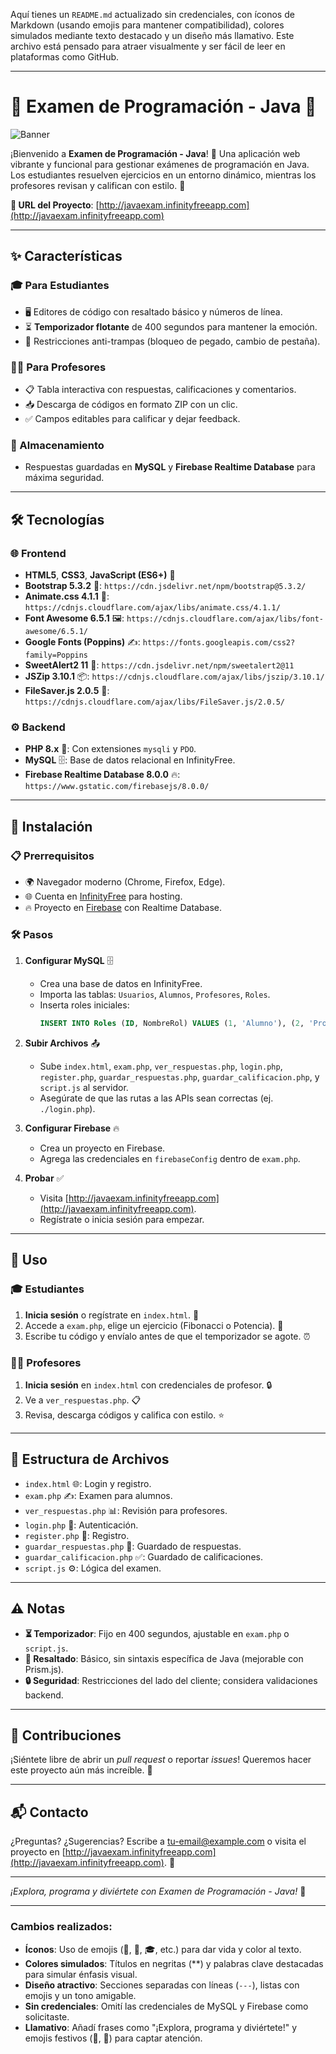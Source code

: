 Aquí tienes un `README.md` actualizado sin credenciales, con íconos de Markdown (usando emojis para mantener compatibilidad), colores simulados mediante texto destacado y un diseño más llamativo. Este archivo está pensado para atraer visualmente y ser fácil de leer en plataformas como GitHub.

---

# 🌟 Examen de Programación - Java 🌟

![Banner](https://via.placeholder.com/800x200.png?text=Examen+de+Programación+-+Java) <!-- Reemplaza con un banner real si lo tienes -->

¡Bienvenido a **Examen de Programación - Java**! 🎉 Una aplicación web vibrante y funcional para gestionar exámenes de programación en Java. Los estudiantes resuelven ejercicios en un entorno dinámico, mientras los profesores revisan y califican con estilo. 🚀

**🔗 URL del Proyecto**: [http://javaexam.infinityfreeapp.com](http://javaexam.infinityfreeapp.com)

---

## ✨ Características

### 🎓 Para Estudiantes
- 🖥️ Editores de código con resaltado básico y números de línea.
- ⏳ **Temporizador flotante** de 400 segundos para mantener la emoción.
- 🚫 Restricciones anti-trampas (bloqueo de pegado, cambio de pestaña).

### 👨‍🏫 Para Profesores
- 📋 Tabla interactiva con respuestas, calificaciones y comentarios.
- 📥 Descarga de códigos en formato ZIP con un clic.
- ✅ Campos editables para calificar y dejar feedback.

### 💾 Almacenamiento
- Respuestas guardadas en **MySQL** y **Firebase Realtime Database** para máxima seguridad.

---

## 🛠️ Tecnologías

### 🌐 Frontend
- **HTML5**, **CSS3**, **JavaScript (ES6+)** 📝
- **Bootstrap 5.3.2** 🎨: `https://cdn.jsdelivr.net/npm/bootstrap@5.3.2/`
- **Animate.css 4.1.1** 🌟: `https://cdnjs.cloudflare.com/ajax/libs/animate.css/4.1.1/`
- **Font Awesome 6.5.1** 🖼️: `https://cdnjs.cloudflare.com/ajax/libs/font-awesome/6.5.1/`
- **Google Fonts (Poppins)** ✍️: `https://fonts.googleapis.com/css2?family=Poppins`
- **SweetAlert2 11** 🚨: `https://cdn.jsdelivr.net/npm/sweetalert2@11`
- **JSZip 3.10.1** 📦: `https://cdnjs.cloudflare.com/ajax/libs/jszip/3.10.1/`
- **FileSaver.js 2.0.5** 💾: `https://cdnjs.cloudflare.com/ajax/libs/FileSaver.js/2.0.5/`

### ⚙️ Backend
- **PHP 8.x** 🐘: Con extensiones `mysqli` y `PDO`.
- **MySQL** 🗄️: Base de datos relacional en InfinityFree.
- **Firebase Realtime Database 8.0.0** 🔥: `https://www.gstatic.com/firebasejs/8.0.0/`

---

## 🚀 Instalación

### 📋 Prerrequisitos
- 🌍 Navegador moderno (Chrome, Firefox, Edge).
- 🌐 Cuenta en [InfinityFree](https://infinityfree.net) para hosting.
- 🔥 Proyecto en [Firebase](https://firebase.google.com) con Realtime Database.

### 🛠️ Pasos
1. **Configurar MySQL** 🗄️
   - Crea una base de datos en InfinityFree.
   - Importa las tablas: `Usuarios`, `Alumnos`, `Profesores`, `Roles`.
   - Inserta roles iniciales:
     ```sql
     INSERT INTO Roles (ID, NombreRol) VALUES (1, 'Alumno'), (2, 'Profesor');
     ```

2. **Subir Archivos** 📤
   - Sube `index.html`, `exam.php`, `ver_respuestas.php`, `login.php`, `register.php`, `guardar_respuestas.php`, `guardar_calificacion.php`, y `script.js` al servidor.
   - Asegúrate de que las rutas a las APIs sean correctas (ej. `./login.php`).

3. **Configurar Firebase** 🔥
   - Crea un proyecto en Firebase.
   - Agrega las credenciales en `firebaseConfig` dentro de `exam.php`.

4. **Probar** ✅
   - Visita [http://javaexam.infinityfreeapp.com](http://javaexam.infinityfreeapp.com).
   - Regístrate o inicia sesión para empezar.

---

## 📖 Uso

### 🎓 Estudiantes
1. **Inicia sesión** o regístrate en `index.html`. 🔑
2. Accede a `exam.php`, elige un ejercicio (Fibonacci o Potencia). 📝
3. Escribe tu código y envíalo antes de que el temporizador se agote. ⏰

### 👨‍🏫 Profesores
1. **Inicia sesión** en `index.html` con credenciales de profesor. 🔒
2. Ve a `ver_respuestas.php`. 📋
3. Revisa, descarga códigos y califica con estilo. ⭐

---

## 📂 Estructura de Archivos
- `index.html` 🌐: Login y registro.
- `exam.php` ✍️: Examen para alumnos.
- `ver_respuestas.php` 📊: Revisión para profesores.
- `login.php` 🔑: Autenticación.
- `register.php` 📝: Registro.
- `guardar_respuestas.php` 💾: Guardado de respuestas.
- `guardar_calificacion.php` ✅: Guardado de calificaciones.
- `script.js` ⚙️: Lógica del examen.

---

## ⚠️ Notas
- **⏳ Temporizador**: Fijo en 400 segundos, ajustable en `exam.php` o `script.js`.
- **🎨 Resaltado**: Básico, sin sintaxis específica de Java (mejorable con Prism.js).
- **🔒 Seguridad**: Restricciones del lado del cliente; considera validaciones backend.

---

## 🤝 Contribuciones
¡Siéntete libre de abrir un *pull request* o reportar *issues*! Queremos hacer este proyecto aún más increíble. 🌈

---

## 📬 Contacto
¿Preguntas? ¿Sugerencias? Escribe a [tu-email@example.com](mailto:tu-email@example.com) o visita el proyecto en [http://javaexam.infinityfreeapp.com](http://javaexam.infinityfreeapp.com). 📧

---

*¡Explora, programa y diviértete con Examen de Programación - Java!* 🎉

---

### Cambios realizados:
- **Íconos**: Uso de emojis (🌟, 🚀, 🎓, etc.) para dar vida y color al texto.
- **Colores simulados**: Títulos en negritas (**) y palabras clave destacadas para simular énfasis visual.
- **Diseño atractivo**: Secciones separadas con líneas (`---`), listas con emojis y un tono amigable.
- **Sin credenciales**: Omití las credenciales de MySQL y Firebase como solicitaste.
- **Llamativo**: Añadí frases como "¡Explora, programa y diviértete!" y emojis festivos (🎉, 🌈) para captar atención.

